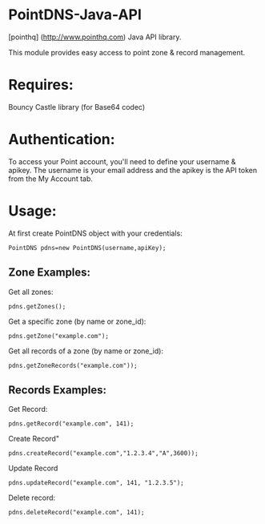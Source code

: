 # PointDNS-Java-API
[pointhq] (http://www.pointhq.com) Java API library.


This module provides easy access to point zone & record management.

Requires:
========================
Bouncy Castle library (for Base64 codec)


Authentication:
========================
To access your Point account, you'll need to define your username & apikey. The username is your email address and the apikey is the API token from the My Account tab.


Usage:
========================
At first create PointDNS object with your credentials:

    PointDNS pdns=new PointDNS(username,apiKey);

Zone Examples:
------------------------
Get all zones:

    pdns.getZones();

Get a specific zone (by name or zone_id):

    pdns.getZone("example.com");

Get all records of a zone (by name or zone_id):

    pdns.getZoneRecords("example.com"));

Records Examples:
------------------------
Get Record: 

    pdns.getRecord("example.com", 141);

Create Record"

    pdns.createRecord("example.com","1.2.3.4","A",3600));

Update Record

    pdns.updateRecord("example.com", 141, "1.2.3.5");

Delete record:

    pdns.deleteRecord("example.com", 141);
